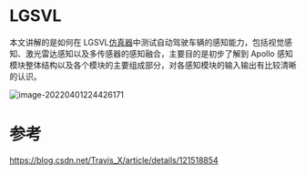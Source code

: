 #  LGSVL

本文讲解的是如何在 LGSVL[仿真器](https://so.csdn.net/so/search?q=仿真器&spm=1001.2101.3001.7020)中测试自动驾驶车辆的感知能力，包括视觉感知、激光雷达感知以及多传感器的感知融合，主要目的是初步了解到 Apollo 感知模块整体结构以及各个模块的主要组成部分，对各感知模块的输入输出有比较清晰的认识。

![image-20220401224426171](D:\自动驾驶\AutoDriving\note\picture\image-20220401224426171.png)



# 参考

https://blog.csdn.net/Travis_X/article/details/121518854